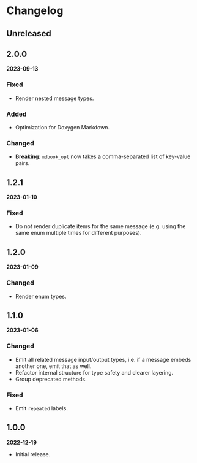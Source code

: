 # Changelog

## Unreleased


## 2.0.0

**2023-09-13**

### Fixed

- Render nested message types.

### Added

- Optimization for Doxygen Markdown.

### Changed

- **Breaking**: `mdbook_opt` now takes a comma-separated list of key-value
  pairs.


## 1.2.1

**2023-01-10**

### Fixed

- Do not render duplicate items for the same message (e.g. using the same enum
  multiple times for different purposes).


## 1.2.0

**2023-01-09**

### Changed

- Render enum types.


## 1.1.0

**2023-01-06**

### Changed

- Emit all related message input/output types, i.e. if a message embeds another
  one, emit that as well.
- Refactor internal structure for type safety and clearer layering.
- Group deprecated methods.

### Fixed

- Emit `repeated` labels.


## 1.0.0

**2022-12-19**

- Initial release.
